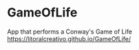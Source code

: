 # GameOfLife

App that performs a Conway's Game of Life
https://litoralcreativo.github.io/GameOfLife/
